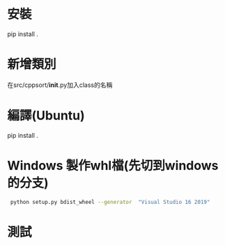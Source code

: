 # 安裝
pip install .

# 新增類別
在src/cppsort/__init__.py加入class的名稱

# 編譯(Ubuntu)
pip install .

# Windows 製作whl檔(先切到windows 的分支)
```bash
 python setup.py bdist_wheel --generator  "Visual Studio 16 2019"
```
# 測試
